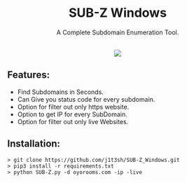 
<h1 align="center">SUB-Z Windows</h1>
<p align="center">A Complete Subdomain Enumeration Tool.</p><br>
<div align="center">
<img src="https://forthebadge.com/images/badges/made-with-python.svg" >
</div>

## Features:

- Find Subdomains in Seconds.
- Can Give you status code for every subdomain.
- Option for filter out only https website.
- Option to get IP for every SubDomain.
- Option for filter out only live Websites.

## Installation:

```
> git clone https://github.com/j1t3sh/SUB-Z_Windows.git
> pip3 install -r requirements.txt 
> python SUB-Z.py -d oyorooms.com -ip -live
```
